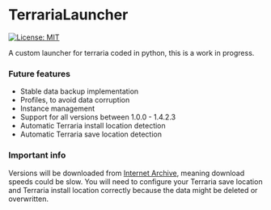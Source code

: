 # TerrariaLauncher
[![License: MIT](https://img.shields.io/badge/license-MIT-red.svg)](https://opensource.org/licenses/MIT)

A custom launcher for terraria coded in python, this is a work in progress.

### Future features
- Stable data backup implementation
- Profiles, to avoid data corruption
- Instance management
- Support for all versions between 1.0.0 - 1.4.2.3
- Automatic Terraria install location detection
- Automatic Terraria save location detection

### Important info
Versions will be downloaded from <a href="https://archive.org">Internet Archive</a>, meaning download speeds could be slow.
You will need to configure your Terraria save location and Terraria install location correctly because the data might be deleted or overwritten.
